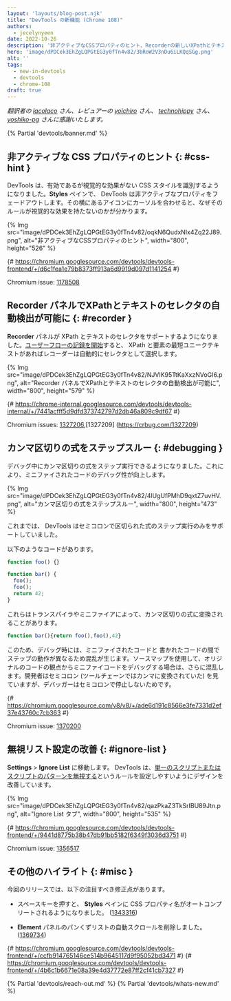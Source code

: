 ```yaml
---
layout: 'layouts/blog-post.njk'
title: "DevTools の新機能 (Chrome 108)"
authors:
  - jecelynyeen
date: 2022-10-26
description: '非アクティブなCSSプロパティのヒント、Recorderの新しいXPathとテキストのセレクタなど'
hero: 'image/dPDCek3EhZgLQPGtEG3y0fTn4v82/3bRoW2V3nDu6iLKQqSGg.png'
alt: ''
tags:
  - new-in-devtools
  - devtools
  - chrome-108
draft: true
---
```


*翻訳者の [lacolaco](https://github.com/lacolaco) さん、レビュアーの [yoichiro](https://github.com/yoichiro) さん、 [technohippy](https://github.com/technohippy) さん、 [yoshiko-pg](https://github.com/yoshiko-pg) さんに感謝いたします。*

{% Partial 'devtools/banner.md' %}

<!-- Translation instructions:
  1. Remove the "draft: true" tag above when submitting PR
  2. Provide translations under each of the English commented original content
  3. Translate the "description" tag above
  4. Translate all the <img> alt text
  5. Update the sites/ja/_partials/devtools/whats-new.md file -->


<!-- ## Hints for inactive CSS properties {: #css-hint } -->
## 非アクティブな CSS プロパティのヒント {: #css-hint }

<!-- DevTools now identifies CSS styles that are valid but have no visible effect. In the **Styles** pane, DevTools fades out the inactive properties. Hover over the icon next to it to understand why the rule has no visible effect.  -->
DevTools は、有効であるが視覚的な効果がない CSS スタイルを識別するようになりました。**Styles** ペインで、 DevTools は非アクティブなプロパティをフェードアウトします。その横にあるアイコンにカーソルを合わせると、なぜそのルールが視覚的な効果を持たないのかが分かります。

{% Img src="image/dPDCek3EhZgLQPGtEG3y0fTn4v82/oqkN6QudxNIx4Zq22J89.png", alt="非アクティブなCSSプロパティのヒント", width="800", height="526" %}

{# https://chromium.googlesource.com/devtools/devtools-frontend/+/d6c1fea1e79b8373ff913a6d9919d097d1141254 #}

Chromium issue: [1178508](https://crbug.com/1178508)


<!-- ## Auto-detect XPath and text selectors in the Recorder panel {: #recorder } -->
## Recorder パネルでXPathとテキストのセレクタの自動検出が可能に {: #recorder }

<!-- The **Recorder** panel now supports XPath and text selectors. [Start recording a user flow](/docs/devtools/recorder/#record) and the recorder automatically picks the XPath and shortest unique text of an element as selector if available. -->
**Recorder** パネルが XPath とテキストのセレクタをサポートするようになりました。[ユーザーフローの記録を開始](/docs/devtools/recorder/#record)すると、 XPath と要素の最短ユニークテキストがあればレコーダーは自動的にセレクタとして選択します。

{% Img src="image/dPDCek3EhZgLQPGtEG3y0fTn4v82/NJVIK95TtKaXxzNVoGI6.png", alt="Recorder パネルでXPathとテキストのセレクタの自動検出が可能に", width="800", height="579" %}

{# https://chrome-internal.googlesource.com/devtools/devtools-internal/+/7441acfff5d9dfd373742797d2db46a809c9df67 #}

Chromium issues: [1327206](https://crbug.com/1327206),[1327209] (https://crbug.com/1327209)


<!-- ## Step through comma-separated expressions {: #debugging } -->
## カンマ区切りの式をステップスルー {: #debugging }

<!-- You can now step through comma-separated expressions during debugging. This improves the debuggability of minified code. -->
デバッグ中にカンマ区切りの式をステップ実行できるようになりました。これにより、ミニファイされたコードのデバッグ性が向上します。

{% Img src="image/dPDCek3EhZgLQPGtEG3y0fTn4v82/4lUgUfPMhD9qxtZ7uvHV.png", alt="カンマ区切りの式をステップスルー", width="800", height="473" %}

<!-- Previously, DevTools only supported stepping through semicolon-separated expressions. -->
これまでは、 DevTools はセミコロンで区切られた式のステップ実行のみをサポートしていました。

<!-- Given the code below, -->
以下のようなコードがあります。

```js
function foo() {}

function bar() {
  foo();
  foo();
  return 42;
}
```

<!-- Transpilers and minifiers may turn them into comma-separated expressions. -->
これらはトランスパイラやミニファイアによって、カンマ区切りの式に変換されることがあります。

```js
function bar(){return foo(),foo(),42}
``` 

<!-- This creates confusion during debugging because the stepping behavior is different between minified and authored code. It is even more confusing when using sourcemaps to debug the minified code in terms of the original code, as the developer is then looking at semicolons (which were under the hood turned into commas by the toolchain) but the debugger doesn't stop on them. -->
このため、デバッグ時には、ミニファイされたコードと 書かれたコードの間でステップの動作が異なるため混乱が生じます。ソースマップを使用して、オリジナルのコードの観点からミニファイコードをデバッグする場合は、さらに混乱します。開発者はセミコロン (ツールチェーンではカンマに変換されていた) を見ていますが、デバッガーはセミコロンで停止しないためです。

{# https://chromium.googlesource.com/v8/v8/+/ade6d191c8566e3fe7331d2ef37e43760c7cb363 #}

Chromium issue: [1370200](https://crbug.com/1370200)


<!-- ## Improved Ignore list setting {: #ignore-list } -->
## 無視リスト設定の改善 {: #ignore-list }

<!-- Go to **Settings** > **Ignore List**. DevTools improves the design to help you configure the rules to [ignore a single script or pattern of scripts](/docs/devtools/javascript/reference/#settings-ignore-list). -->
**Settings** > **Ignore List** に移動します。 DevTools は、[単一のスクリプトまたはスクリプトのパターンを無視する](/docs/devtools/javascript/reference/#settings-ignore-list)というルールを設定しやすいようにデザインを改善しています。

{% Img src="image/dPDCek3EhZgLQPGtEG3y0fTn4v82/qazPkaZ3TkSrIBU89Jtn.png", alt="Ignore List タブ", width="800", height="535" %}

{# https://chromium.googlesource.com/devtools/devtools-frontend/+/9441d8775b38b47db91bb5182f6349f3036d3751 #}

Chromium issue: [1356517](https://crbug.com/1356517)


<!-- ## Miscellaneous highlights {: #misc } -->
## その他のハイライト {: #misc }

<!-- These are some noteworthy fixes in this release: -->
今回のリリースでは、以下の注目すべき修正点があります。

<!-- - Autocomplete CSS property name in the **Styles** pane on pressing space. ([1343316](https://crbug.com/1343316)) -->
- スペースキーを押すと、 **Styles** ペインに CSS プロパティ名がオートコンプリートされるようになりました。 ([1343316](https://crbug.com/1343316))
<!-- - Remove auto scroll in the **Element** panel’s breadcrumb. ([1369734](https://crbug.com/1369734)) -->
- **Element** パネルのパンくずリストの自動スクロールを削除しました。 ([1369734](https://crbug.com/1369734))

{# https://chromium.googlesource.com/devtools/devtools-frontend/+/ccfb914765146ce514b9645117d9f95052bd3471 #}
{# https://chromium.googlesource.com/devtools/devtools-frontend/+/4b6c1b6671e08a39e4d37772e87ff2cf41cb7327 #}


{% Partial 'devtools/reach-out.md' %}
{% Partial 'devtools/whats-new.md' %}
